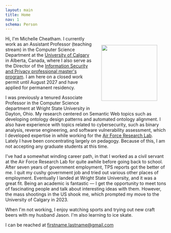 ```yaml
---
layout: main
title: Home
nav: 1
schema: Person
---
```


<img itemprop="image" src="{{ site.baseurl }}/images/me.JPG"
	class="img-responsive" style="width:175px;margin:2em;float:right">

Hi, I'm <span itemprop="name"><span itemprop="givenName">Michelle</span> <span itemprop="familyName">Cheatham</span></span>. I currently work as an <span itemprop="jobTitle">Assistant Professor</span> (teaching stream) in the Computer Science Department at the <span itemprop="worksFor" itemscope itemtype="http://schema.org/Organization"><a itemprop="url" href="http://www.ucalgary.ca"><span itemprop="name">University of Calgary</span></a></span> in Alberta, Canada, where I also serve as the Director of the <a itemprop="url" href="https://grad.ucalgary.ca/future-students/explore-programs/information-security-and-privacy-misp-course">Information Security and Privacy professional master's program</a>. I am here on a closed work permit until August 2027 and have applied for permanent residency.

I was previously a tenured Associate Professor in the Computer Science department at Wright State University in Dayton, Ohio. My research centered on Semantic Web topics such as developing ontology design patterns and automated ontology alignment. I also have experience with topics related to cybersecurity, such as binary analysis, reverse engineering, and software vulnerability assessment, which I developed expertise in while working for the <a href="http://www.wpafb.af.mil/afrl/">Air Force Research Lab</a>. Lately I have been concentrating largely on pedagogy. Because of this, I am not accepting any graduate students at this time.

I've had a somewhat winding career path, in that I worked as a civil servant
at the Air Force Research Lab for quite awhile before going back to school. After seven
years of government employment, TPS reports got the better of me. I quit my cushy government job and tried out various other places of employment. Eventually I landed at Wright State
University, and it was a great fit. Being an academic is fantastic &mdash;
I get the opportunity to meet tons of fascinating people and talk about
interesting ideas with them. However, the mass shootings in the US shook me,
which prompted my move to the University of Calgary in 2023. 

When I'm not working, I enjoy watching sports and trying out new craft 
beers with my husband <span itemprop="spouse" itemscope itemtype="http://schema.org/Person"><span itemprop="name"><span itemprop="givenName">Jason</span></span></span>. I'm also learning to ice skate.

I can be reached at <span itemprop="email">firstname.lastname@gmail.com</span>
